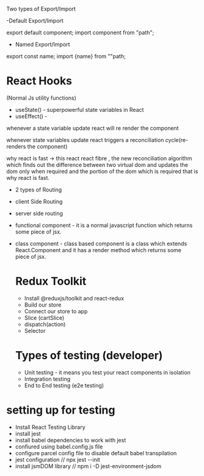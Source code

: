 Two types of Export/Import

-Default Export/Import

export default component;
import component from "path";

- Named Export/Import

export const name;
import {name} from ""path;

# React Hooks

(Normal Js utility functions)

- useState() - superpowerful state variables in React
- useEffect() -

whenever a state variable update react will re render the component

whenever state variables update react triggers a reconciliation cycle(re-renders the component)

why react is fast
-> this react react fibre , the new reconciliation algorithm which finds out the difference between two virtual dom and updates the dom
only when required and the portion of the dom which is required that is why react is fast.

- 2 types of Routing

- client Side Routing
- server side routing

- functional component - it is a normal javascript function which returns some piece of jsx.
- class component - class based component is a class which extends React.Component and it has a render method which returns some  
  piece of jsx.

  # Redux Toolkit

  - Install @reduxjs/toolkit and react-redux
  - Build our store
  - Connect our store to app
  - Slice (cartSlice)
  - dispatch(action)
  - Selector

  # Types of testing (developer)

  - Unit testing - it means you test your react components in isolation
  - Integration testing
  - End to End testing (e2e testing)

# setting up for testing

- Install React Testing Library
- install jest
- install babel dependencies to work with jest
- confiured using babel.config.js file
- configure parcel config file to disable default babel transpilation
- jest configuration // npx jest --init
- install jsmDOM library // npm i -D jest-environment-jsdom
